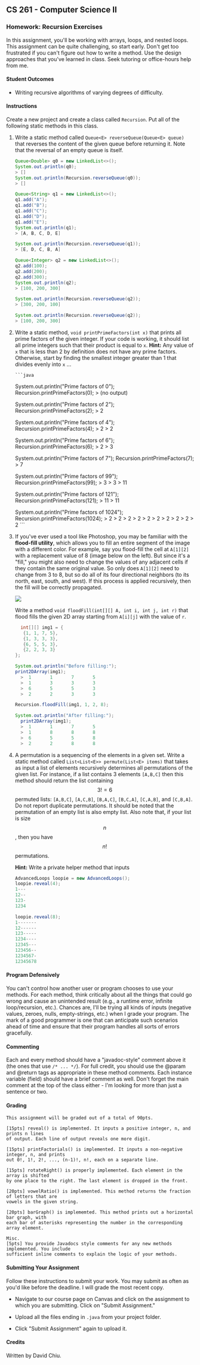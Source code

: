 ## CS 261 - Computer Science II

### Homework: Recursion Exercises

In this assignment, you'll be working with arrays, loops, and nested loops. This assignment can be quite challenging, so start early. Don't get too frustrated if you can't figure out how to write a method. Use the design approaches that you've learned in class. Seek tutoring or office-hours help from me.

#### Student Outcomes

- Writing recursive algorithms of varying degrees of difficulty.

#### Instructions

Create a new project and create a class called `Recursion`. Put all of the following static methods in this class.


1. Write a static method called `Queue<E> reverseQueue(Queue<E> queue)` that reverses the content of the given queue before returning it. Note that the reversal of an empty queue is itself.

	 ```java
	 Queue<Double> q0 = new LinkedList<>();
	 System.out.println(q0);
	 > []
	 System.out.println(Recursion.reverseQueue(q0));
	 > []

	 Queue<String> q1 = new LinkedList<>();
	 q1.add("A");
	 q1.add("B");
	 q1.add("C");
	 q1.add("D");
	 q1.add("E");
	 System.out.println(q1);
	 > [A, B, C, D, E]

	 System.out.println(Recursion.reverseQueue(q1));
	 > [E, D, C, B, A]

	 Queue<Integer> q2 = new LinkedList<>();
	 q2.add(100);
	 q2.add(200);
	 q2.add(300);
	 System.out.println(q2);
	 > [100, 200, 300]

	 System.out.println(Recursion.reverseQueue(q2));
	 > [300, 200, 100]

	 System.out.println(Recursion.reverseQueue(q2));
	 > [100, 200, 300]
	 ```



2.	Write a static method, `void printPrimeFactors(int x)` that prints all prime factors of the given integer. If your code is working, it should list all prime integers such that their product is equal to `x`. **Hint:** Any value of `x` that is less than 2 by definition does not have any prime factors. Otherwise, start by finding the smallest integer greater than 1 that divides evenly into `x` ...

		```java
    System.out.println("Prime factors of 0");
    Recursion.printPrimeFactors(0);
		> (no output)

    System.out.println("Prime factors of 2");
    Recursion.printPrimeFactors(2);
		> 2

    System.out.println("Prime factors of 4");
    Recursion.printPrimeFactors(4);
		> 2
		> 2

    System.out.println("Prime factors of 6");
    Recursion.printPrimeFactors(6);
		> 2
		> 3

    System.out.println("Prime factors of 7");
    Recursion.printPrimeFactors(7);
		> 7

    System.out.println("Prime factors of 99");
    Recursion.printPrimeFactors(99);
		> 3
		> 3
		> 11

    System.out.println("Prime factors of 121");
    Recursion.printPrimeFactors(121);
		> 11
		> 11

    System.out.println("Prime factors of 1024");
    Recursion.printPrimeFactors(1024);
		> 2
		> 2
		> 2
		> 2
		> 2
		> 2
		> 2
		> 2
		> 2
		> 2
		```

3. If you've ever used a tool like Photoshop, you may be familiar with the **flood-fill utility**, which allows you to fill an entire segment of the image with a different color. For example, say you flood-fill the cell at `A[1][2]` with a replacement value of 8 (image below on the left). But since it's a "fill," you might also need to change the values of any adjacent cells if they contain the same original value. So only does `A[1][2]` need to change from 3 to 8, but so do all of its four directional neighbors (to its north, east, south, and west). If this process is applied recursively, then the fill will be correctly propagated.

	 <img src="figures/flood_fill.png" />

   Write a method `void floodFill(int[][] A, int i, int j, int r)` that flood fills the given 2D array starting from `A[i][j]` with the value of `r`.

   ```java
	 int[][] img1 = {
      {1, 1, 7, 5},
      {1, 3, 3, 3},
      {6, 5, 5, 3},
      {2, 2, 3, 3}
   };

   System.out.println("Before filling:");
   print2DArray(img1);
	 >	1       1       7       5
	 >	1       3       3       3
	 >	6       5       5       3
	 >	2       2       3       3

   Recursion.floodFill(img1, 1, 2, 8);

   System.out.println("After filling:");
	 print2DArray(img1);
	 >	1       1       7       5
	 >	1       8       8       8
	 >	6       5       5       8
	 >	2       2       8       8
	 ```


4. A permutation is a sequencing of the elements in a given set. Write a static method called `List<List<E>> permute(List<E> items)` that takes as input a list of elements recursively determines all permutations of the given list. For instance, if a list contains 3 elements `[A,B,C]` then this method should return the list containing $$3! = 6$$ permuted lists: `[A,B,C]`, `[A,C,B]`, `[B,A,C]`, `[B,C,A]`, `[C,A,B]`, and `[C,B,A]`. Do not report duplicate permutations. It should be noted that the permutation of an empty list is also empty list. Also note that, if your list is size $$n$$, then you have $$n!$$ permutations. 

	 **Hint:** Write a private helper method that inputs 

    ```java
    AdvancedLoops loopie = new AdvancedLoops();
    loopie.reveal(4);
    1---
    12--
    123-
    1234

    loopie.reveal(8);
    1-------
    12------
    123-----
    1234----
    12345---
    123456--
    1234567-
    12345678
    ```


#### Program Defensively

You can't control how another user or program chooses to use your methods. For each method, think critically about all the things that could go wrong and cause an unintended result (e.g., a runtime error, infinite loop/recursion, etc.). Chances are, I'll be trying all kinds of inputs (negative values, zeroes, nulls, empty-strings, etc.) when I grade your program. The mark of a good programmer is one that can anticipate such scenarios ahead of time and ensure that their program handles all sorts of errors gracefully.

#### Commenting

Each and every method should have a "javadoc-style" comment above it (the ones that use `/* ... */`). For full credit, you should use the @param and @return tags as appropriate in these method comments. Each instance variable (field) should have a brief comment as well. Don't forget the main comment at the top of the class either - I'm looking for more than just a sentence or two.

#### Grading

```
This assignment will be graded out of a total of 90pts.

[15pts] reveal() is implemented. It inputs a positive integer, n, and prints n lines
of output. Each line of output reveals one more digit.

[15pts] printFactorials() is implemented. It inputs a non-negative integer, n, and prints
out 0!, 1!, 2!, ..., (n-1)!, n!, each on a separate line.

[15pts] rotateRight() is properly implemented. Each element in the array is shifted 
by one place to the right. The last element is dropped in the front.

[20pts] vowelRatio() is implemented. This method returns the fraction of letters that are
vowels in the given string.

[20pts] barGraph() is implememted. This method prints out a horizontal bar graph, with
each bar of asterisks representing the number in the corresponding array element.

Misc.
[5pts] You provide Javadocs style comments for any new methods implemented. You include
sufficient inline comments to explain the logic of your methods.
```

#### Submitting Your Assignment
Follow these instructions to submit your work. You may submit as often as you'd like before the deadline. I will grade the most recent copy.

- Navigate to our course page on Canvas and click on the assignment to which you are submitting. Click on "Submit Assignment."

- Upload all the files ending in `.java` from your project folder.

- Click "Submit Assignment" again to upload it.

#### Credits

Written by David Chiu.
